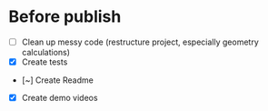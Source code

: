 # Before publish
- [ ] Clean up messy code (restructure project, especially geometry calculations)
- [x] Create tests
- [~] Create Readme
- [x] Create demo videos

